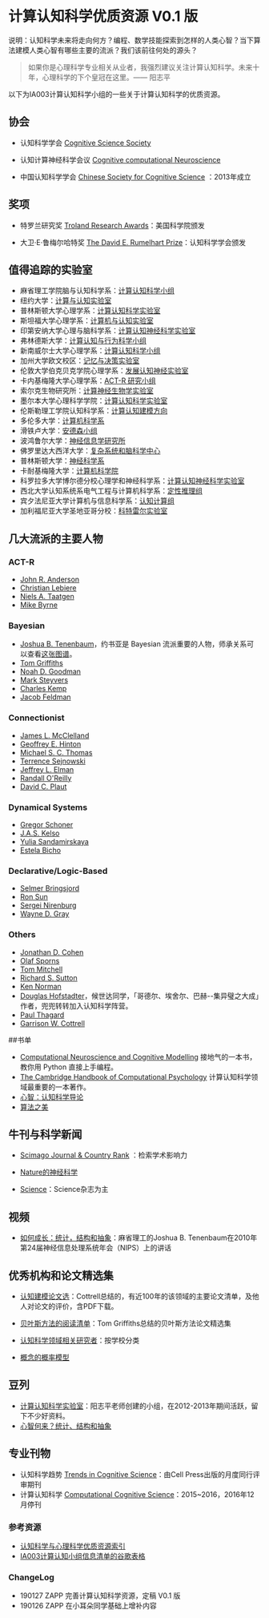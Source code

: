 # 计算认知科学优质资源 V0.1 版

说明：认知科学未来将走向何方？编程、数学技能探索到怎样的人类心智？当下算法建模人类心智有哪些主要的流派？我们该前往何处的源头？

> 如果你是心理科学专业相关从业者，我强烈建议关注计算认知科学。未来十年，心理科学的下个皇冠在这里。—— 阳志平

以下为IA003计算认知科学小组的一些关于计算认知科学的优质资源。

## 协会

* 认知科学学会 [Cognitive Science Society](http://www.cognitivesciencesociety.org)
 
* 认知计算神经科学会议 [Cognitive computational Neuroscience](https://ccneuro.org/) 

* 中国认知科学学会 [Chinese Society for Cognitive Science](http://www.cogsci.org.cn/) ：2013年成立

## 奖项
* 特罗兰研究奖 [Troland Research Awards](https://web.archive.org/web/20130126003831/http:/www.nasonline.org/about-nas/awards/troland-research-awards.html)：美国科学院颁发

* 大卫·E·鲁梅尔哈特奖 [The David E. Rumelhart Prize](http://www.cognitivesciencesociety.org/rumelhartprize/)：认知科学学会颁发

## 值得追踪的实验室

* 麻省理工学院脑与认知科学系：[计算认知科学小组](http://cocosci.mit.edu/)
* 纽约大学：[计算与认知实验室](http://gureckislab.org/)
* 普林斯顿大学心理学系：[计算认知科学实验室](http://cocosci.princeton.edu/index.php)
* 斯坦福大学心理学系：[计算机与认知实验室](https://cocolab.stanford.edu/)
* 印第安纳大学心理与脑科学系：[计算认知神经科学实验室](http://www.indiana.edu/~cortex/index.html)
* 弗林德斯大学：[计算认知与行为科学小组](http://www.flinders.edu.au/science_engineering/csem/research/programs/cabs/cabs_home.cfm)
* 新南威尔士大学心理学系：[计算认知科学小组](https://compcogscisydney.org/)
* 加州大学欧文校区：[记忆与决策实验室](http://psiexp.ss.uci.edu/research/madlab.htm)
* 伦敦大学伯克贝克学院心理学系：[发展认知神经实验室](http://www.bbk.ac.uk/psychology/dnl/)
* 卡内基梅隆大学心理学系：[ACT-R 研究小组](http://act-r.psy.cmu.edu/)
* 索尔克生物研究所：[计算神经生物学实验室](http://cnl.salk.edu/)
* 墨尔本大学心理科学学院：[计算认知科学实验室](https://psychologicalsciences.unimelb.edu.au/research/hubs/chdh/ccs)
* 伦斯勒理工学院认知科学系：[计算认知建模方向](http://www.cogsci.rpi.edu/pl/research-s26#RPI_Cognitive_Science_Research_in_Computational_Cognitive_Modeling)
* 多伦多大学：[计算机科学系](http://web.cs.toronto.edu/)
* 滑铁卢大学：[安德森小组](https://brittlab.uwaterloo.ca/)
* 波鸿鲁尔大学：[神经信息学研究所](https://www.ini.rub.de/news/for_2812_-_constructing_scenarios_of_the_past_a_new_framework_in_episodic_memory/)
* 佛罗里达大西洋大学：[复杂系统和脑科学中心](http://www.ccs.fau.edu/index.php)
* 普林斯顿大学：[神经科学系](http://pni.princeton.edu/)
* 卡耐基梅隆大学：[计算机科学院](https://www.cs.cmu.edu/)
* 科罗拉多大学博尔德分校心理学和神经科学系：[计算认知神经科学实验室](https://grey.colorado.edu/CompCogNeuro/index.php/CCNLab)
* 西北大学认知系统系电气工程与计算机科学系：[定性推理组](http://www.qrg.northwestern.edu/ideas/ideas_index.html)
* 宾夕法尼亚大学计算机与信息科学系：[认知计算组](http://cogcomp.org/)
* 加利福尼亚大学圣地亚哥分校：[科特雷尔实验室](http://cseweb.ucsd.edu/groups/guru/index.html)


## 几大流派的主要人物
### ACT-R 
* [John R. Anderson](https://www.cmu.edu/dietrich/psychology/people/core-training-faculty/anderson-john.html)
* [Christian Lebiere](https://www.andrew.cmu.edu/user/cl/home.html)
* [Niels A. Taatgen](http://www.ai.rug.nl/~niels/)
* [Mike Byrne](http://chil.rice.edu/byrne/)

### Bayesian
* [Joshua B. Tenenbaum](http://web.mit.edu/cocosci/josh.html)，约书亚是 Bayesian 流派重要的人物，师承关系可以查看[这张图谱](https://neurotree.org/neurotree/tree.php?pid=661)。
* [Tom Griffiths](http://cocosci.princeton.edu/tom/tom.php)
* [Noah D. Goodman](https://cocolab.stanford.edu/ndg.html)
* [Mark Steyvers](http://psiexp.ss.uci.edu/research/)
* [Charles Kemp](http://charleskemp.com/)
* [Jacob Feldman](https://ruccs.rutgers.edu/jacob)

### Connectionist
* [James L. McClelland](https://profiles.stanford.edu/jay-mcclelland?tab=bio)
* [Geoffrey E. Hinton](http://www.cs.toronto.edu/~hinton/)
* [Michael S. C. Thomas](http://www.bbk.ac.uk/psychology/dnl/?page_id=317)
* [Terrence Sejnowski](http://cnl.salk.edu/)
* [Jeffrey L. Elman](https://jeffelman.ucsd.edu/)
* [Randall O'Reilly](http://psych.colorado.edu/~oreilly/)
* [David C. Plaut](https://scholar.google.com/citations?user=Rr847PIAAAAJ&hl=en)

### Dynamical Systems
* [Gregor Schoner](https://www.ini.rub.de/the_institute/people/gregor-schoner/#about_me)
* [J.A.S. Kelso](http://www.ccs.fau.edu/~kelso/)
* [Yulia Sandamirskaya](https://scholar.google.com/citations?user=E1jhoakAAAAJ&hl=en)
* [Estela Bicho](https://scholar.google.com/citations?user=WPnxJB0AAAAJ&hl=en)

### Declarative/Logic-Based
* [Selmer Bringsjord](http://www.cogsci.rpi.edu/pl/faculty-staff-cogsci/selmer-bringsjord)
* [Ron Sun](https://sites.google.com/site/drronsun/)
* [Sergei Nirenburg](http://www.cogsci.rpi.edu/pl/faculty-staff-cogsci/nirenburg)
* [Wayne D. Gray](http://homepages.rpi.edu/~grayw/)

### Others
* [Jonathan D. Cohen](https://webapps.pni.princeton.edu/ncc/JDC/JDC/Home_Page.html)
* [Olaf Sporns](http://www.indiana.edu/~cortex/CV_Olaf_Sporns.pdf)
* [Tom Mitchell]()
* [Richard S. Sutton](http://www.incompleteideas.net/)
* [Ken Norman](http://compmem.princeton.edu/lab-people/)
* [Douglas Hofstadter](https://www.sice.indiana.edu/all-people/profile.html?profile_id=229)，候世达同学，「哥德尔、埃舍尔、巴赫--集异璧之大成」作者，兜兜转转加入认知科学阵营。
* [Paul Thagard](https://paulthagard.com/)
* [Garrison W. Cottrell](http://cseweb.ucsd.edu/~gary/)

##书单
* [Computational Neuroscience and Cognitive Modelling](https://book.douban.com/subject/25816519/)  接地气的一本书，教你用 Python 直接上手编程。
* [The Cambridge Handbook of Computational Psychology](https://book.douban.com/subject/3219419/) 计算认知科学领域最重要的一本著作。
* [心智：认知科学导论](https://book.douban.com/subject/10794539/)
* [算法之美](https://book.douban.com/subject/30155731/)


## 牛刊与科学新闻
* [Scimago Journal & Country Rank](https://www.scimagojr.com/index.php) ：检索学术影响力

* [Nature的神经科学](https://www.nature.com/subjects/neuroscience)

* [Science](https://www.sciencemag.org/)：Science杂志为主

## 视频

* [如何成长：统计，结构和抽象](http://videolectures.net/nips2010_tenenbaum_hgm/)：麻省理工的Joshua B. Tenenbaum在2010年第24届神经信息处理系统年会（NIPS）上的讲话 

## 优秀机构和论文精选集
* [认知建模论文选](http://cseweb.ucsd.edu/~gary/CogSciLiterature.html)：Cottrell总结的，有近100年的该领域的主要论文清单，及他人对论文的评价，含PDF下载。

* [贝叶斯方法的阅读清单](http://cocosci.princeton.edu/tom/bayes.html)：Tom Griffiths总结的贝叶斯方法论文精选集

* [认知科学领域相关研究者](http://cseweb.ucsd.edu/~gary/Advice.html)：按学校分类
* [概念的概率模型](http://probmods.org/)

## 豆列
* [计算认知科学实验室](https://www.douban.com/group/391831/)：阳志平老师创建的小组，在2012-2013年期间活跃，留下不少好资料。
* [心智何来？统计、结构和抽象](https://www.douban.com/group/topic/28366354/?author=1)

## 专业刊物
* 认知科学趋势 [Trends in Cognitive Science](https://www.sciencedirect.com/journal/trends-in-cognitive-sciences?aims-and-scope=true)：由Cell Press出版的月度同行评审期刊
* 计算认知科学 [Computational Cognitive Science](https://link.springer.com/journal/40469)：2015~2016，2016年12月停刊

### 参考资源
* [认知科学与心理科学优质资源索引](https://www.yangzhiping.com/info/resources.html)
* [IA003计算认知小组信息清单的谷歌表格](https://docs.google.com/spreadsheets/d/16KGHR6A6p53P2mI5wxl-pNAUHyIcl1hbIAJpkoGcNHg/edit?usp=sharing)

### ChangeLog
* 190127 ZAPP 完善计算认知科学资源，定稿 V0.1 版
* 190126 ZAPP 在小耳朵同学基础上增补内容



